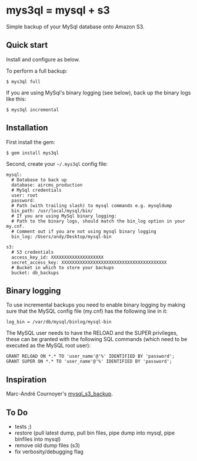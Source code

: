 # mys3ql = mysql + s3

Simple backup of your MySql database onto Amazon S3.


## Quick start

Install and configure as below.

To perform a full backup:

    $ mys3ql full

If you are using MySql's binary logging (see below), back up the binary logs like this:

    $ mys3ql incremental


## Installation

First install the gem:

    $ gem install mys3ql
    
Second, create your `~/.mys3ql` config file:

    mysql:
      # Database to back up
      database: aircms_production
      # MySql credentials
      user: root
      password:
      # Path (with trailing slash) to mysql commands e.g. mysqldump
      bin_path: /usr/local/mysql/bin/
      # If you are using MySql binary logging:
      # Path to the binary logs, should match the bin_log option in your my.cnf.
      # Comment out if you are not using mysql binary logging
      bin_log: /Users/andy/Desktop/mysql-bin

    s3:
      # S3 credentials
      access_key_id: XXXXXXXXXXXXXXXXXXXX
      secret_access_key: XXXXXXXXXXXXXXXXXXXXXXXXXXXXXXXXXXXXXXXX
      # Bucket in which to store your backups
      bucket: db_backups


## Binary logging

To use incremental backups you need to enable binary logging by making sure that the MySQL config file (my.cnf) has the following line in it:

    log_bin = /var/db/mysql/binlog/mysql-bin

The MySQL user needs to have the RELOAD and the SUPER privileges, these can be granted with the following SQL commands (which need to be executed as the MySQL root user):

    GRANT RELOAD ON *.* TO 'user_name'@'%' IDENTIFIED BY 'password';
    GRANT SUPER ON *.* TO 'user_name'@'%' IDENTIFIED BY 'password';


## Inspiration

Marc-André Cournoyer's [mysql_s3_backup](https://github.com/macournoyer/mysql_s3_backup).


## To Do

- tests ;)
- restore (pull latest dump, pull bin files, pipe dump into mysql, pipe binfiles into mysql)
- remove old dump files (s3)
- fix verbosity/debugging flag
